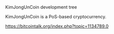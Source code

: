 
KimJongUnCoin development tree

KimJongUnCoin is a PoS-based cryptocurrency.

https://bitcointalk.org/index.php?topic=1134789.0




